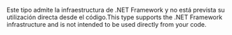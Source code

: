 <span data-ttu-id="c885b-101">Este tipo admite la infraestructura de .NET Framework y no está prevista su utilización directa desde el código.</span><span class="sxs-lookup"><span data-stu-id="c885b-101">This type supports the .NET Framework infrastructure and is not intended to be used directly from your code.</span></span>
